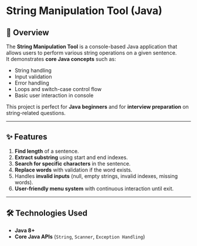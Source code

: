 # String Manipulation Tool (Java)

## 📌 Overview
The **String Manipulation Tool** is a console-based Java application that allows users to perform various string operations on a given sentence.  
It demonstrates **core Java concepts** such as:
- String handling
- Input validation
- Error handling
- Loops and switch-case control flow
- Basic user interaction in console

This project is perfect for **Java beginners** and for **interview preparation** on string-related questions.

---

## ✨ Features
1. **Find length** of a sentence.
2. **Extract substring** using start and end indexes.
3. **Search for specific characters** in the sentence.
4. **Replace words** with validation if the word exists.
5. Handles **invalid inputs** (null, empty strings, invalid indexes, missing words).
6. **User-friendly menu system** with continuous interaction until exit.

---

## 🛠️ Technologies Used
- **Java 8+**  
- **Core Java APIs** (`String`, `Scanner`, `Exception Handling`)
